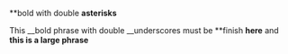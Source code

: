 
**bold with double **asterisks**

This __bold phrase with double __underscores must be **finish __here__ and __this
is a large phrase__

